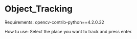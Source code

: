 # Object_Tracking

Requirements:
opencv-contrib-python==4.2.0.32

How tu use:
Select the place you want to track and press enter.
